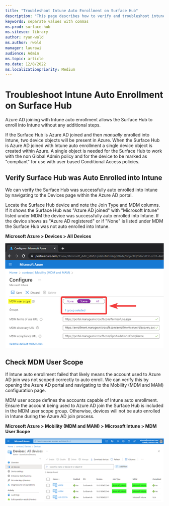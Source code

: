 ```yaml
---
title: "Troubleshoot Intune Auto Enrollment on Surface Hub"
description: "This page describes how to verify and troubleshoot intune auto enrollment for Surface Hub."
keywords: separate values with commas
ms.prod: surface-hub
ms.sitesec: library
author: ryan-wold
ms.author: rwold
manager: laurawi
audience: Admin
ms.topic: article
ms.date: 12/8/2022
ms.localizationpriority: Medium
---
```


# Troubleshoot Intune Auto Enrollment on Surface Hub

Azure AD joining with Intune auto enrollment allows the Surface Hub to enroll into Intune without any additional steps.
 
If the Surface Hub is Azure AD joined and then *manually* enrolled into Intune, two device objects will be present in Azure. When the Surface Hub is Azure AD joined with Intune auto enrollment a single device object is created within Azure. A single object is needed for the Surface Hub to work with the non Global Admin policy and for the device to be marked as "compliant" for use with user based Conditional Access policies.
 
## Verify Surface Hub was Auto Enrolled into Intune

We can verify the Surface Hub was successfully auto enrolled into Intune by navigating to the Devices page within the Azure AD portal. 
 
Locate the Surface Hub device and note the Join Type and MDM columns. If it shows the Surface Hub was "Azure AD joined" with "Microsoft Intune" listed under MDM the device was successfully auto enrolled into Intune. If the device shows as "Azure AD registered" or if "None" is listed under MDM the Surface Hub was not auto enrolled into Intune.

**Microsoft Azure > Devices > All Devices**

![](images/intune-auto-enroll-1.png)


## Check MDM User Scope

If Intune auto enrollment failed that likely means the account used to Azure AD join was not scoped correctly to auto enroll. We can verify this by opening the Azure AD portal and navigating to the Mobility (MDM and MAM) configuration page. 
 
MDM user scope defines the accounts capable of Intune auto enrollment. Ensure the account being used to Azure AD join the Surface Hub is included in the MDM user scope group. Otherwise, devices will not be auto enrolled in Intune during the Azure AD join process.

**Microsoft Azure > Mobility (MDM and MAM) > Microsoft Intune > MDM User Scope**

![](images/intune-auto-enroll-2.png)




